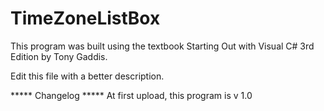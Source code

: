 # TimeZoneListBox

This program was built using the textbook Starting Out with Visual C# 3rd Edition by Tony Gaddis.

Edit this file with a better description.

***** Changelog ***** At first upload, this program is v 1.0
